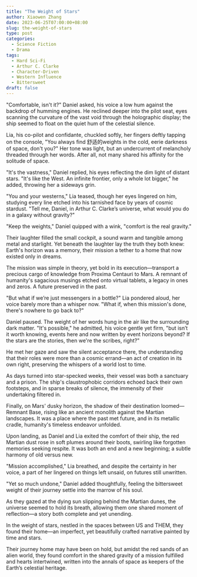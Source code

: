 ```yaml
---
title: "The Weight of Stars"
author: Xiaowen Zhang
date: 2023-06-25T07:00:00+08:00
slug: the-weight-of-stars
type: post
categories:
  - Science Fiction
  - Drama
tags:
  - Hard Sci-Fi
  - Arthur C. Clarke
  - Character-Driven
  - Western Influence
  - Bittersweet
draft: false
---
```


"Comfortable, isn't it?" Daniel asked, his voice a low hum against the backdrop of humming engines. He reclined deeper into the pilot seat, eyes scanning the curvature of the vast void through the holographic display; the ship seemed to float on the quiet hum of the celestial silence.

Lia, his co-pilot and confidante, chuckled softly, her fingers deftly tapping on the console, "You always find 舒适的weights in the cold, eerie darkness of space, don't you?" Her tone was light, but an undercurrent of melancholy threaded through her words. After all, not many shared his affinity for the solitude of space.

"It's the vastness," Daniel replied, his eyes reflecting the dim light of distant stars. "It's like the West. An infinite frontier, only a whole lot bigger," he added, throwing her a sideways grin.

"You and your westerns," Lia teased, though her eyes lingered on him, studying every line etched into his tarnished face by years of cosmic stardust. "Tell me, Daniel, in Arthur C. Clarke’s universe, what would you do in a galaxy without gravity?"

"Keep the weights," Daniel quipped with a wink, "comfort is the real gravity."

Their laughter filled the small cockpit, a sound warm and tangible among metal and starlight. Yet beneath the laughter lay the truth they both knew: Earth's horizon was a memory, their mission a tether to a home that now existed only in dreams.

The mission was simple in theory, yet bold in its execution—transport a precious cargo of knowledge from Proxima Centauri to Mars. A remnant of humanity's sagacious musings etched onto virtual tablets, a legacy in ones and zeros. A future preserved in the past.

"But what if we’re just messengers in a bottle?" Lia pondered aloud, her voice barely more than a whisper now. "What if, when this mission's done, there's nowhere to go back to?"

Daniel paused. The weight of her words hung in the air like the surrounding dark matter. "It's possible," he admitted, his voice gentle yet firm, "but isn’t it worth knowing, events here and now written by event horizons beyond? If the stars are the stories, then we're the scribes, right?"

He met her gaze and saw the silent acceptance there, the understanding that their roles were more than a cosmic errand—an act of creation in its own right, preserving the whispers of a world lost to time.

As days turned into star-specked weeks, their vessel was both a sanctuary and a prison. The ship's claustrophobic corridors echoed back their own footsteps, and in sparse breaks of silence, the immensity of their undertaking filtered in.

Finally, on Mars' dusky horizon, the shadow of their destination loomed—Remnant Base, rising like an ancient monolith against the Martian landscapes. It was a place where the past met future, and in its metallic cradle, humanity's timeless endeavor unfolded.

Upon landing, as Daniel and Lia exited the comfort of their ship, the red Martian dust rose in soft plumes around their boots, swirling like forgotten memories seeking respite. It was both an end and a new beginning; a subtle harmony of old versus new.

"Mission accomplished," Lia breathed, and despite the certainty in her voice, a part of her lingered on things left unsaid, on futures still unwritten.

"Yet so much undone," Daniel added thoughtfully, feeling the bittersweet weight of their journey settle into the marrow of his soul.

As they gazed at the dying sun slipping behind the Martian dunes, the universe seemed to hold its breath, allowing them one shared moment of reflection—a story both complete and yet unending.

In the weight of stars, nestled in the spaces between US and THEM, they found their home—an imperfect, yet beautifully crafted narrative painted by time and stars.

Their journey home may have been on hold, but amidst the red sands of an alien world, they found comfort in the shared gravity of a mission fulfilled and hearts intertwined, written into the annals of space as keepers of the Earth’s celestial heritage.